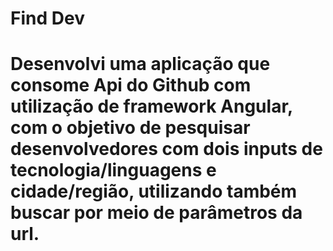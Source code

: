 <h1> Find Dev <h1>
 
<p>
  Desenvolvi uma aplicação que consome Api do Github com utilização de framework Angular, com o objetivo de pesquisar desenvolvedores com dois inputs de tecnologia/linguagens e cidade/região, utilizando também buscar por meio de parâmetros da url.
</p>
